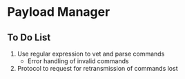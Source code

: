 # Payload Manager

## To Do List

1. Use regular expression to vet and parse commands
    * Error handling of invalid commands 
2. Protocol to request for retransmission of commands lost
